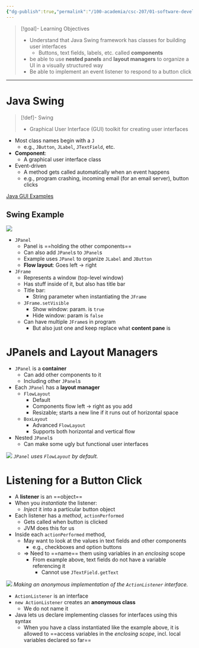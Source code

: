 ```yaml
---
{"dg-publish":true,"permalink":"/100-academia/csc-207/01-software-developer-skills-and-tools/java-graphical-user-interfaces/","tags":["#lecture","#note","cs","java","university"],"created":"2024-09-24T19:28:20.000-07:00","updated":"2024-10-30T17:51:50.006-07:00"}
---
```



> [!goal]- Learning Objectives
>
> - Understand that Java Swing framework has classes for building user interfaces
>     - Buttons, text fields, labels, etc. called **components**
> - be able to use **nested panels** and **layout managers** to organize a UI in a visually structured way
> - Be able to implement an event listener to respond to a button click

---

# Java Swing

> [!def]- Swing
>
> - Graphical User Interface (GUI) toolkit for creating user interfaces

- Most class names begin with a `J`
    - e.g., `JButton`, `JLabel`, `JTextField`, etc.
- **Component**:
    - A graphical user interface class
- Event-driven
    - A method gets called automatically when an event happens
    - e.g., program crashing, incoming email (for an email server), button clicks

[Java GUI Examples](https://github.com/paulgries/JavaGUIExamples)

## Swing Example

![](https://i.imgur.com/UC7pzsn.png)

- `JPanel`
    - Panel is ==holding the other components==
    - Can also add `JPanel`s to `JPanel`s
    - Example uses `JPanel` to organize `JLabel` and `JButton`
    - **Flow layout**: Goes left → right
- `JFrame`
    - Represents a window (top-level window)
    - Has stuff inside of it, but also has title bar
    - Title bar:
        - String parameter when instantiating the `JFrame`
    - `JFrame.setVisible`
        - Show window: param. is `true`
        - Hide window: param is `false`
    - Can have multiple `JFrame`s in program
        - But also just one and keep replace what **content pane** is

# JPanels and Layout Managers

- `JPanel` is a **container**
    - Can add other components to it
    - Including other `JPanel`s
- Each `JPanel` has a **layout manager**
    - `FlowLayout`
        - Default
        - Components flow left → right as you add
        - Resizable; starts a new line if it runs out of horizontal space
    - `BoxLayout`
        - Advanced `FlowLayout`
        - Supports both horizontal and vertical flow
- Nested `JPanel`s
    - Can make some ugly but functional user interfaces

![](https://i.imgur.com/srrpzQO.png)
*`JPanel` uses `FlowLayout` by default.*

# Listening for a Button Click

- A **listener** is an ==object==
- When you *instantiate* the listener:
    - *Inject* it into a particular button object
- Each listener has a *method*, `actionPerformed`
    - Gets called when button is clicked
    - JVM does this for us
- Inside each `actionPerformed` method,
    - May want to look at the values in text fields and other components
        - e.g., checkboxes and option buttons
    - ⇒ Need to ==name== them using variables in an *enclosing* scope
        - From example above, text fields do not have a variable referencing it
            - Cannot use `JTextField.getText`

![](https://i.imgur.com/x3MXKzP.png)
*Making an anonymous implementation of the `ActionListener` interface.*

- `ActionListener` is an interface
- `new ActionListener` creates an **anonymous class**
    - We do not name it
- Java lets us declare implementing classes for interfaces using this syntax
    - When you have a class instantiated like the example above, it is allowed to ==access variables in the *enclosing scope*, incl. local variables declared so far==
